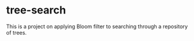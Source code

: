 # tree-search

This is a project on applying Bloom filter to searching through a repository of
trees.
